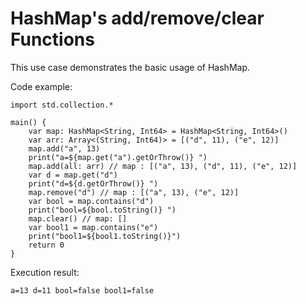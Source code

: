 # HashMap's add/remove/clear Functions

This use case demonstrates the basic usage of HashMap.

Code example:

<!-- verify -->

```cangjie
import std.collection.*

main() {
    var map: HashMap<String, Int64> = HashMap<String, Int64>()
    var arr: Array<(String, Int64)> = [("d", 11), ("e", 12)]
    map.add("a", 13)
    print("a=${map.get("a").getOrThrow()} ")
    map.add(all: arr) // map : [("a", 13), ("d", 11), ("e", 12)]
    var d = map.get("d")
    print("d=${d.getOrThrow()} ")
    map.remove("d") // map : [("a", 13), ("e", 12)]
    var bool = map.contains("d")
    print("bool=${bool.toString()} ")
    map.clear() // map: []
    var bool1 = map.contains("e")
    print("bool1=${bool1.toString()}")
    return 0
}
```

Execution result:

```text
a=13 d=11 bool=false bool1=false
```
